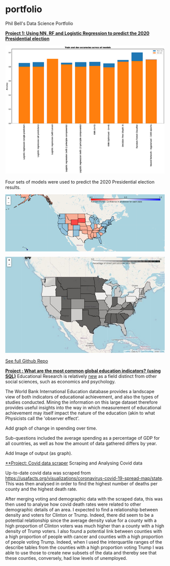 # portfolio
Phil Bell's Data Science Portfolio


[**Project 1: Using NN, RF and Logistic Regression to predict the 2020 Presidential election**](https://github.com/pfvbell/president)

![](/images/Graph_of_Predictors.png)

Four sets of models were used to predict the 2020 Presidential election results.

![](/images/rf_preds_map_2.png)

![](/images/strike_rate_map.jpg)

[See full Github Repo](https://github.com/pfvbell/president)



[**Project : What are the most common global education indicators? (using SQL)**](https://www.kaggle.com/philipbell/sql-world-bank)
Educational Research is relatively [new](http://https://tannerlectures.utah.edu/Allen%20manuscript.pdf) as a field distinct from other social sciences, such as economics and psychology. 

The World Bank International Education database provides a landscape view of both indicators of educational achievement, and also the types of studies conducted. Mining the information on this large dataset therefore provides useful insights into the way in which measurement of educational achievement may itself impact the nature of the education (akin to what Physicists call the 'observer effect'.

Add graph of change in spending over time.

Sub-questions included the average spending as a percentage of GDP for all countries, as well as how the amount of data gathered differs by year.

Add Image of output (as graph).

[**Project: Covid data scraper](https://github.com/pfvbell/covid_data_scraper)
Scraping and Analysing Covid data

Up-to-date covid data was scraped from https://usafacts.org/visualizations/coronavirus-covid-19-spread-map/state. This was then analysed in order to find the highest number of deaths per county and the highest death rate.

After merging voting and demographic data with the scraped data, this was then used to analyse how covid death rates were related to other demographic details of an area. I expected to find a relationship between density and voters for Clinton or Trump. Indeed, there did seem to be a potential relationship since the average density value for a county with a high proportion of Clinton voters was much higher than a county with a high density of Trump voters. I also found a potential link between counties with a high proportion of people with cancer and counties with a high proportion of people voting Trump. Indeed, when I used the interquartile ranges of the describe tables from the counties with a high proportion voting Trump I was able to use those to create new subsets of the data and thereby see that these counties, conversely, had low levels of unemployed.
